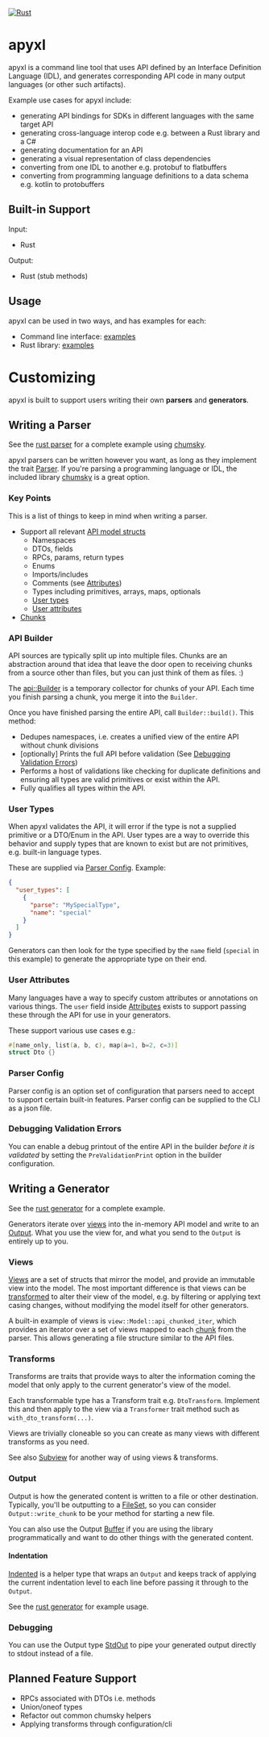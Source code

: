 [![Rust](https://github.com/nswarm/apyxl/actions/workflows/rust.yml/badge.svg)](https://github.com/nswarm/apyxl/actions/workflows/rust.yml)
# apyxl
apyxl is a command line tool that uses API defined by an Interface Definition Language (IDL), and generates corresponding API code in many output languages (or other such artifacts).

Example use cases for apyxl include:
- generating API bindings for SDKs in different languages with the same target API
- generating cross-language interop code e.g. between a Rust library and a C#
- generating documentation for an API
- generating a visual representation of class dependencies
- converting from one IDL to another e.g. protobuf to flatbuffers
- converting from programming language definitions to a data schema e.g. kotlin to protobuffers

## Built-in Support

Input:
- Rust

Output:
- Rust (stub methods)

## Usage

apyxl can be used in two ways, and has examples for each:
- Command line interface: [examples](examples)
- Rust library: [examples](apyxl/examples)

# Customizing

apyxl is built to support users writing their own **parsers** and **generators**.

## Writing a Parser

See the [rust parser](apyxl/src/parser/rust.rs) for a complete example using [chumsky](https://github.com/zesterer/chumsky). 

apyxl parsers can be written however you want, as long as they implement the trait [Parser](apyxl/src/parser/mod.rs).
If you're parsing a programming language or IDL, the included library [chumsky](https://github.com/zesterer/chumsky) is
a great option.

### Key Points

This is a list of things to keep in mind when writing a parser.

- Support all relevant [API model structs](apyxl/src/model/api)
  - Namespaces
  - DTOs, fields
  - RPCs, params, return types
  - Enums
  - Imports/includes
  - Comments (see [Attributes](apyxl/src/model/api/attribute.rs))
  - Types including primitives, arrays, maps, optionals
  - [User types](#user-types)
  - [User attributes](#attributes)
- [Chunks](#chunks)

### API Builder

API sources are typically split up into multiple files. Chunks are an abstraction around that idea that leave the door
open to receiving chunks from a source other than files, but you can just think of them as files. :)

The [api::Builder](apyxl/src/model/builder/mod.rs) is a temporary collector for chunks of your API. Each time you
finish parsing a chunk, you merge it into the `Builder`.

Once you have finished parsing the entire API, call `Builder::build()`. This method:
- Dedupes namespaces, i.e. creates a unified view of the entire API without chunk divisions
- [optionally] Prints the full API before validation (See [Debugging Validation Errors](#debugging-validation-errors))
- Performs a host of validations like checking for duplicate definitions and ensuring all types are valid primitives
or exist within the API.
- Fully qualifies all types within the API.

### User Types

When apyxl validates the API, it will error if the type is not a supplied primitive or a DTO/Enum in the API. User
types are a way to override this behavior and supply types that are known to exist but are not primitives,
e.g. built-in language types.

These are supplied via [Parser Config](#parser-config). Example:

```json
{
  "user_types": [
    {
      "parse": "MySpecialType",
      "name": "special"
    }
  ]
}
```

Generators can then look for the type specified by the `name` field (`special` in this example) to generate the
appropriate type on their end.

### User Attributes

Many languages have a way to specify custom attributes or annotations on various things. The `user` field inside
[Attributes](apyxl/src/model/api/attribute.rs) exists to support passing these through the API for use in your
generators.

These support various use cases e.g.:
```rust
#[name_only, list(a, b, c), map(a=1, b=2, c=3)]
struct Dto {}
```

### Parser Config

Parser config is an option set of configuration that parsers need to accept to support certain built-in features.
Parser config can be supplied to the CLI as a json file.

### Debugging Validation Errors

You can enable a debug printout of the entire API in the builder _before it is validated_ by setting the
`PreValidationPrint` option in the builder configuration.

## Writing a Generator

See the [rust generator](apyxl/src/generator/rust.rs) for a complete example.

Generators iterate over [views](#views) into the in-memory API model and write to an [Output](#output).
What you use the view for, and what you send to the `Output` is entirely up to you.

### Views

[Views](apyxl/src/view) are a set of structs that mirror the model, and provide an immutable view into the model. The
most important difference is that views can be [transformed](#transforms) to alter their view of the model, e.g. by filtering or
applying text casing changes, without modifying the model itself for other generators.

A built-in example of views is `view::Model::api_chunked_iter`, which provides an iterator over a set of views mapped
to each [chunk](#chunk) from the parser. This allows generating a file structure similar to the API files.

### Transforms

Transforms are traits that provide ways to alter the information coming the model that only apply to the current
generator's view of the model.

Each transformable type has a Transform trait e.g. `DtoTransform`. Implement this and then apply to the view via a
`Transformer` trait method such as `with_dto_transform(...)`.

Views are trivially cloneable so you can create as many views with different transforms as you need.

See also [Subview](apyxl/src/view/sub_view.rs) for another way of using views & transforms.

### Output

Output is how the generated content is written to a file or other destination. Typically, you'll be outputting to
a [FileSet](apyxl/src/output/file_set.rs), so you can consider `Output::write_chunk` to be your method for starting a
new file.

You can also use the Output [Buffer](apyxl/src/output/buffer.rs) if you are using the library programmatically and want
to do other things with the generated content.

#### Indentation

[Indented](apyxl/src/output/indent.rs) is a helper type that wraps an `Output` and keeps track of applying the current
indentation level to each line before passing it through to the `Output`.

See the [rust generator](apyxl/src/generator/rust.rs) for example usage.

### Debugging

You can use the Output type [StdOut](apyxl/src/output/stdout.rs) to pipe your generated output directly to stdout
instead of a file.

## Planned Feature Support

- RPCs associated with DTOs i.e. methods
- Union/oneof types
- Refactor out common chumsky helpers
- Applying transforms through configuration/cli
